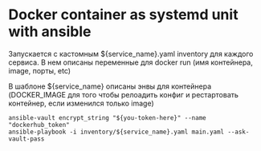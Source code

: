 # Docker container as systemd unit with ansible

Запускается с кастомным ${service_name}.yaml inventory для каждого сервиса. В нем описаны переменные для docker run (имя контейнера, image, порты, etc)

В шаблоне ${service_name} описаны энвы для контейнера (DOCKER_IMAGE для того чтобы релоадить конфиг и рестартовать контейнер, если изменился только image)

```
ansible-vault encrypt_string "${you-token-here}" --name "dockerhub_token"
ansible-playbook -i inventory/${service_name}.yaml main.yaml --ask-vault-pass
```